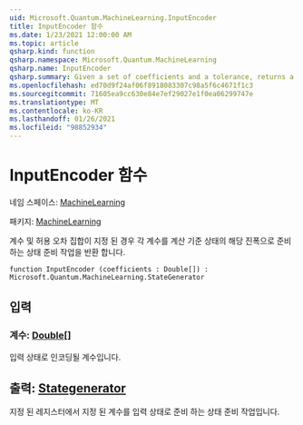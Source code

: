 ```yaml
---
uid: Microsoft.Quantum.MachineLearning.InputEncoder
title: InputEncoder 함수
ms.date: 1/23/2021 12:00:00 AM
ms.topic: article
qsharp.kind: function
qsharp.namespace: Microsoft.Quantum.MachineLearning
qsharp.name: InputEncoder
qsharp.summary: Given a set of coefficients and a tolerance, returns a state preparation operation that prepares each coefficient as the corresponding amplitude of a computational basis state.
ms.openlocfilehash: ed70d9f24af06f8918083307c98a5f6c4671f1c3
ms.sourcegitcommit: 71605ea9cc630e84e7ef29027e1f0ea06299747e
ms.translationtype: MT
ms.contentlocale: ko-KR
ms.lasthandoff: 01/26/2021
ms.locfileid: "98852934"
---
```

# <a name="inputencoder-function"></a>InputEncoder 함수

네임 스페이스: [MachineLearning](xref:Microsoft.Quantum.MachineLearning)

패키지: [MachineLearning](https://nuget.org/packages/Microsoft.Quantum.MachineLearning)


계수 및 허용 오차 집합이 지정 된 경우 각 계수를 계산 기준 상태의 해당 진폭으로 준비 하는 상태 준비 작업을 반환 합니다.

```qsharp
function InputEncoder (coefficients : Double[]) : Microsoft.Quantum.MachineLearning.StateGenerator
```


## <a name="input"></a>입력

### <a name="coefficients--double"></a>계수: [Double](xref:microsoft.quantum.lang-ref.double)[]

입력 상태로 인코딩될 계수입니다.



## <a name="output--stategenerator"></a>출력: [Stategenerator](xref:Microsoft.Quantum.MachineLearning.StateGenerator)

지정 된 레지스터에서 지정 된 계수를 입력 상태로 준비 하는 상태 준비 작업입니다.